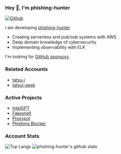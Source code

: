 ### Hey 👋, I'm phishing-hunter

[![Github](https://img.shields.io/github/followers/phishing-hunter?label=Follow&style=social)](https://github.com/phishing-hunter)

I am developing [phishing-hunter](https://phishing-hunter.com/)

* Creating serverless and pub/sub systems with AWS
* Deep domain knowledge of cybersecurity
* Implementing observability with ELK

I'm looking for [GitHub sponsors](https://github.com/sponsors/phishing-hunter).

### Related Accounts
* [tatsu-i](https://github.com/tatsu-i)
* [tatsui-geek](https://github.com/tatsui-geek)

### Active Projects
* [IntelGPT](https://github.com/phishing-hunter/intelgpt)
* [Fakeshell](https://github.com/phishing-hunter/fakeshell)
* [Proxypot](https://github.com/phishing-hunter/proxypot)
* [Phishing Blocker](https://github.com/phishing-hunter/phishing-blocker)

### Account Stats
![Top Langs](https://github-readme-stats.vercel.app/api/top-langs/?username=phishing-hunter&hide=html)
![phishing-hunter's github stats](https://github-readme-stats.vercel.app/api?username=phishing-hunter&show_icons=true&count_private=true&line_height=40)
